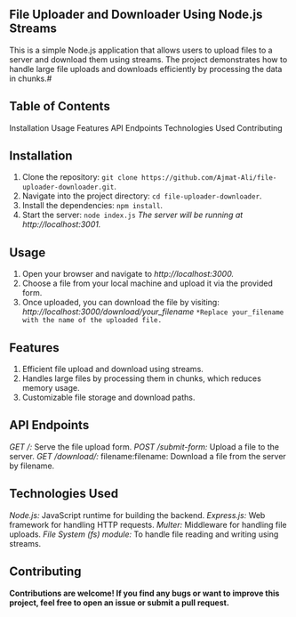 ## File Uploader and Downloader Using Node.js Streams

This is a simple Node.js application that allows users to upload files to a server and download them using streams. The project demonstrates how to handle large file uploads and downloads efficiently by processing the data in chunks.#

## Table of Contents

Installation
Usage
Features
API Endpoints
Technologies Used
Contributing

## Installation

1. Clone the repository: `git clone https://github.com/Ajmat-Ali/file-uploader-downloader.git`.
2. Navigate into the project directory: `cd file-uploader-downloader`.
3. Install the dependencies: `npm install`.
4. Start the server: `node index.js`
   _The server will be running at http://localhost:3001._

## Usage

1. Open your browser and navigate to _http://localhost:3000._
2. Choose a file from your local machine and upload it via the provided form.
3. Once uploaded, you can download the file by visiting: _http://localhost:3000/download/your_filename_ `*Replace your_filename with the name of the uploaded file.`

## Features

1. Efficient file upload and download using streams.
2. Handles large files by processing them in chunks, which reduces memory usage.
3. Customizable file storage and download paths.

## API Endpoints

_GET /:_ Serve the file upload form.
_POST /submit-form:_ Upload a file to the server.
_GET /download/:_ filename:filename: Download a file from the server by filename.

## Technologies Used

_Node.js:_ JavaScript runtime for building the backend.
_Express.js:_ Web framework for handling HTTP requests.
_Multer:_ Middleware for handling file uploads.
_File System (fs) module:_ To handle file reading and writing using streams.

## Contributing

**Contributions are welcome! If you find any bugs or want to improve this project, feel free to open an issue or submit a pull request.**

